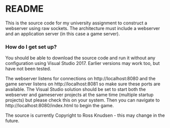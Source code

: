 # README #

This is the source code for my university assignment to construct a webserver using raw sockets.  The
architecture must include a webserver and an application server (in this case a game server).  

### How do I get set up? ###

You should be able to download the source code and run it without any configuration using Visual Studio
2017.  Earlier versions may work too, but have not been tested.

The webserver listens for connections on http://localhost:8080 and the game server listens on http://localhost:8081
so make sure these ports are available.  The Visual Studio solution should be set to start both the webserver and gameserver
projects at the same time (multiple startup projects) but please check this on your system.  Then you can navigate to 
http://localhost:8080/index.html to begin the game.

The source is currently Copyright to Ross Knudsen - this may change in the future.
